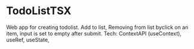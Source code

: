 # TodoListTSX

Web app for creating todolist. Add to list, Removing from list byclick on an item, input is set to empty after submit.
Tech: ContextAPI (useContext), useRef, useState,
